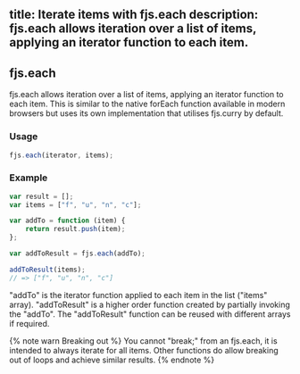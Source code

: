 title: Iterate items with fjs.each
description: fjs.each allows iteration over a list of items, applying an iterator function to each item.
---

## fjs.each

fjs.each allows iteration over a list of items, applying an iterator function to each item. This is similar to the native forEach function available in modern browsers but uses its own implementation that utilises fjs.curry by default.

### Usage

```js
fjs.each(iterator, items);
```

### Example

```js
var result = [];
var items = ["f", "u", "n", "c"];

var addTo = function (item) {
    return result.push(item);
};

var addToResult = fjs.each(addTo);

addToResult(items);
// => ["f", "u", "n", "c"]
```

"addTo" is the iterator function applied to each item in the list ("items" array). "addToResult" is a higher order function created by partially invoking the "addTo". The "addToResult" function can be reused with different arrays if required.

{% note warn Breaking out %}
You cannot "break;" from an fjs.each, it is intended to always iterate for all items. Other functions do allow breaking out of loops and achieve similar results.
{% endnote %}
